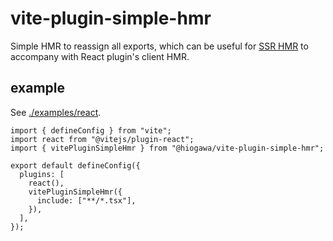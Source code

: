 # vite-plugin-simple-hmr

Simple HMR to reassign all exports, which can be useful for [SSR HMR](https://github.com/vitejs/vite/pull/12165) to accompany with React plugin's client HMR.

## example

See [./examples/react](./examples/react).

```tsx
import { defineConfig } from "vite";
import react from "@vitejs/plugin-react";
import { vitePluginSimpleHmr } from "@hiogawa/vite-plugin-simple-hmr";

export default defineConfig({
  plugins: [
    react(),
    vitePluginSimpleHmr({
      include: ["**/*.tsx"],
    }),
  ],
});
```
